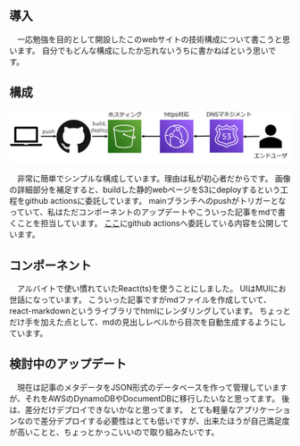 ## 導入

&emsp;一応勉強を目的として開設したこのwebサイトの技術構成について書こうと思います。
自分でもどんな構成にしたか忘れないうちに書かねばという思いです。

## 構成

<img src="../images/composition.png" alt="Composition" style="max-width: 100%; height: auto;">

&emsp;非常に簡単でシンプルな構成しています。理由は私が初心者だからです。
画像の詳細部分を補足すると、buildした静的webページをS3にdeployするという工程をgithub actionsに委託しています。
mainブランチへのpushがトリガーとなっていて、私はただコンポーネントのアップデートやこういった記事をmdで書くことを担当しています。
[ここ](https://github.com/yamashitafumihiro/fumiweb-vitest/tree/main/.github/workflows)にgithub
actionsへ委託している内容を公開しています。

## コンポーネント

&emsp;アルバイトで使い慣れていたReact(ts)を使うことにしました。
UIはMUIにお世話になっています。
こういった記事ですがmdファイルを作成していて、react-markdownというライブラリでhtmlにレンダリングしています。
ちょっとだけ手を加えた点として、mdの見出しレベルから目次を自動生成するようにしています。

## 検討中のアップデート

&emsp;現在は記事のメタデータをJSON形式のデータベースを作って管理していますが、それをAWSのDynamoDBやDocumentDBに移行したいなと思ってます。
後は、差分だけデプロイできないかなと思ってます。
とても軽量なアプリケーションなので差分デプロイする必要性はとても低いですが、出来たほうが自己満足度が高いことと、ちょっとかっこいいので取り組みたいです。
